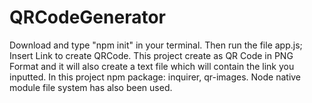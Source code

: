 # QRCodeGenerator
Download and type "npm init" in your terminal. Then run the file app.js; Insert Link to create QRCode. This project create as QR Code in PNG Format and it will also create a text file which will contain the link you inputted. In this project npm package: inquirer, qr-images. Node native module file system has also been used.
